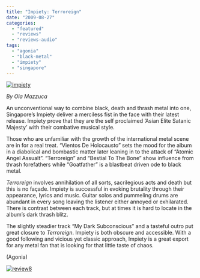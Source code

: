 ```yaml
---
title: "Impiety: Terroreign"
date: "2009-08-27"
categories: 
  - "featured"
  - "reviews"
  - "reviews-audio"
tags: 
  - "agonia"
  - "black-metal"
  - "impiety"
  - "singapore"
---
```


[![impiety](http://www.hellbound.ca/wp-content/uploads/2009/08/impiety-300x300.jpg "impiety")](http://www.hellbound.ca/wp-content/uploads/2009/08/impiety.jpg)

_By Ola Mazzuca_

An unconventional way to combine black, death and thrash metal into one, Singapore’s Impiety deliver a merciless fist in the face with their latest release. Impiety prove that they are the self proclaimed ‘Asian Elite Satanic Majesty’ with their combative musical style.

Those who are unfamiliar with the growth of the international metal scene are in for a real treat. “Vientos De Holocausto” sets the mood for the album in a diabolical and bombastic matter later leaning in to the attack of “Atomic Angel Assualt”. “Terroreign” and “Bestial To The Bone” show influence from thrash forefathers while “Goatfather” is a blastbeat driven ode to black metal.

_Terroreign_ involves annihilation of all sorts, sacrilegious acts and death but this is no façade. Impiety is successful in evoking brutality through their appearance, lyrics and music. Guitar solos and pummeling drums are abundant in every song leaving the listener either annoyed or exhilarated. There is contrast between each track, but at times it is hard to locate in the album’s dark thrash blitz.

The slightly steadier track “My Dark Subconscious” and a tasteful outro put great closure to _Terroreign_. Impiety is both obscure and accessible. With a good following and vicious yet classic approach, Impiety is a great export for any metal fan that is looking for that little taste of chaos.

(Agonia)

[![review8](http://www.hellbound.ca/wp-content/uploads/2009/07/review8.png "review8")](http://www.hellbound.ca/wp-content/uploads/2009/07/review8.png)
